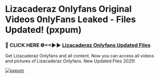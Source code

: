 # Lizacaderaz Onlyfans Original Videos 0nlyFans Leaked - Files Updated! (pxpum)

<h3>🔴 CLICK HERE 🌐==►► <a href="https://tinyurl.com/2m67pmp6" rel="nofollow">Lizacaderaz Onlyfans Updated Files</a></h3>

Get Lizacaderaz Onlyfans and all content. Now you can access all videos and pictures of Lizacaderaz Onlyfans. New Updated Files 2025!

[![pxpum](https://i.imgur.com/H4QAA4z.gif)](https://tinyurl.com/2m67pmp6)